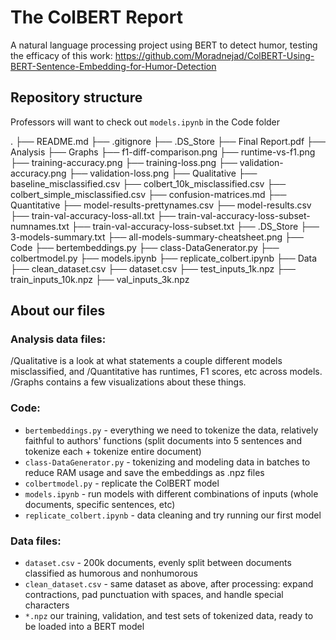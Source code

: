 # The ColBERT Report
A natural language processing project using BERT to detect humor, testing the efficacy of this work: https://github.com/Moradnejad/ColBERT-Using-BERT-Sentence-Embedding-for-Humor-Detection

## Repository structure
Professors will want to check out `models.ipynb` in the Code folder

.
├── README.md
├── .gitignore
├── .DS_Store
├── Final Report.pdf
├── Analysis
    ├── Graphs
        ├── f1-diff-comparison.png
        ├── runtime-vs-f1.png
        ├── training-accuracy.png
        ├── training-loss.png
        ├── validation-accuracy.png
        ├── validation-loss.png
    ├── Qualitative
        ├── baseline_misclassified.csv
        ├── colbert_10k_misclassified.csv
        ├── colbert_simple_misclassified.csv
        ├── confusion-matrices.md
    ├── Quantitative
        ├── model-results-prettynames.csv
        ├── model-results.csv
        ├── train-val-accuracy-loss-all.txt
        ├── train-val-accuracy-loss-subset-numnames.txt
        ├── train-val-accuracy-loss-subset.txt
    ├── .DS_Store
    ├── 3-models-summary.txt
    ├── all-models-summary-cheatsheet.png
├── Code
    ├── bertembeddings.py
    ├── class-DataGenerator.py
    ├── colbertmodel.py
    ├── models.ipynb
    ├── replicate_colbert.ipynb
├── Data
    ├── clean_dataset.csv
    ├── dataset.csv
    ├── test_inputs_1k.npz
    ├── train_inputs_10k.npz
    ├── val_inputs_3k.npz

## About our files

### Analysis data files:
/Qualitative is a look at what statements a couple different models misclassified, and /Quantitative has runtimes, F1 scores, etc across models. /Graphs contains a few visualizations about these things.

### Code:
- `bertembeddings.py` - everything we need to tokenize the data, relatively faithful to authors' functions (split documents into 5 sentences and tokenize each + tokenize entire document)
- `class-DataGenerator.py` - tokenizing and modeling data in batches to reduce RAM usage and save the embeddings as .npz files
- `colbertmodel.py` - replicate the ColBERT model
- `models.ipynb` - run models with different combinations of inputs (whole documents, specific sentences, etc)
- `replicate_colbert.ipynb` - data cleaning and try running our first model

### Data files:
- `dataset.csv` - 200k documents, evenly split between documents classified as humorous and nonhumorous
- `clean_dataset.csv` - same dataset as above, after processing: expand contractions, pad punctuation with spaces, and handle special characters
- `*.npz` our training, validation, and test sets of tokenized data, ready to be loaded into a BERT model
